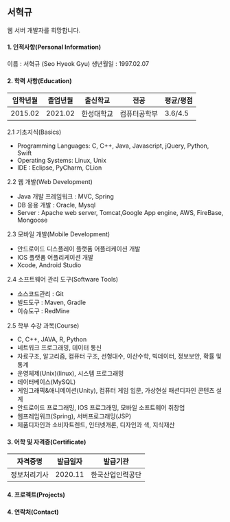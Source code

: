 ## 서혁규
웹 서버 개발자를 희망합니다.
#### 1. 인적사항(Personal Information)
이름 : 서혁규 (Seo Hyeok Gyu)
생년월일 : 1997.02.07
#### 2. 학력 사항(Education)
|입학년월|졸업년월|출신학교|전공|평균/평점|
|----|----|-----|------|-----|
|2015.02|2021.02|한성대학교|컴퓨터공학부|3.6/4.5|

2.1 기초지식(Basics)
+ Programming Languages: C, C++, Java, Javascript, jQuery, Python, Swift
+ Operating Systems: Linux, Unix
+ IDE : Eclipse, PyCharm, CLion

2.2 웹 개발(Web Development)
+ Java 개발 프레임워크 : MVC, Spring
+ DB 응용 개발 : Oracle, Mysql
+ Server : Apache web server, Tomcat,Google App engine, AWS, FireBase, Mongoose

2.3 모바일 개발(Mobile Development)
+ 안드로이드 디스플레이 플랫폼 어플리케이션 개발
+ IOS 플랫폼 어플리케이션 개발
+ Xcode, Android Studio

2.4 소프트웨어 관리 도구(Software Tools)
+ 소스코드관리 : Git
+ 빌드도구 : Maven, Gradle
+ 이슈도구 : RedMine

2.5 학부 수강 과목(Course)
+ C, C++, JAVA, R, Python
+ 네트워크 프로그래밍, 데이터 통신
+ 자료구조, 알고리즘, 컴퓨터 구조, 선형대수, 이산수학, 빅데이터, 정보보안, 확률 및 통계
+ 운영체제(Unix)(linux), 시스템 프로그래밍
+ 데이터베이스(MySQL)
+ 게임그래픽&애니메이션(Unity), 컴퓨터 게임 입문, 가상현실 패션디자인 콘텐츠 설계
+ 안드로이드 프로그래밍, IOS 프로그래밍, 모바일 소프트웨어 취창업
+ 웹프레임워크(Spring), 서버프로그래밍(JSP)
+ 제품디자인과 소비자트렌드, 인터넷개론, 디자인과 색, 지식재산

#### 3. 어학 및 자격증(Certificate)
|자격증명|발급일자|발급기관|
|----|----|-----|
|정보처리기사|2020.11|한국산업인력공단|
#### 4. 프로젝트(Projects)
#### 4. 연락처(Contact)
